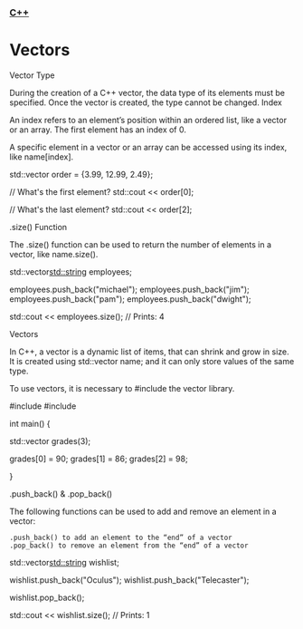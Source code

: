### [C++](./README.md)
# Vectors

Vector Type

During the creation of a C++ vector, the data type of its elements must be specified. Once the vector is created, the type cannot be changed.
Index

An index refers to an element’s position within an ordered list, like a vector or an array. The first element has an index of 0.

A specific element in a vector or an array can be accessed using its index, like name[index].

std::vector<double> order = {3.99, 12.99, 2.49};

// What's the first element?
std::cout << order[0];

// What's the last element?
std::cout << order[2];

.size() Function

The .size() function can be used to return the number of elements in a vector, like name.size().

std::vector<std::string> employees;

employees.push_back("michael");
employees.push_back("jim");
employees.push_back("pam");
employees.push_back("dwight");

std::cout << employees.size();
// Prints: 4

Vectors

In C++, a vector is a dynamic list of items, that can shrink and grow in size. It is created using std::vector<type> name; and it can only store values of the same type.

To use vectors, it is necessary to #include the vector library.

#include <iostream>
#include <vector>

int main() {
  
  std::vector<int> grades(3);
  
  grades[0] = 90;
  grades[1] = 86;
  grades[2] = 98;
  
}

.push_back() & .pop_back()

The following functions can be used to add and remove an element in a vector:

    .push_back() to add an element to the “end” of a vector
    .pop_back() to remove an element from the “end” of a vector

std::vector<std::string> wishlist;

wishlist.push_back("Oculus");
wishlist.push_back("Telecaster");

wishlist.pop_back();

std::cout << wishlist.size(); 
// Prints: 1
